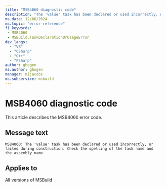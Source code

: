 ```yaml
---
title: "MSB4060 diagnostic code"
description: "The 'value' task has been declared or used incorrectly, or failed during construction. Check the spelling of the task name and the assembly name."
ms.date: 12/06/2024
ms.topic: "error-reference"
f1_keywords:
 - MSB4060
 - MSBuild.TaskDeclarationOrUsageError
dev_langs:
  - "VB"
  - "CSharp"
  - "C++"
  - "FSharp"
author: ghogen
ms.author: ghogen
manager: mijacobs
ms.subservice: msbuild
---
```


# MSB4060 diagnostic code

<!-- :::ErrorDefinitionDescription::: -->
<!-- :::editable-content name="introDescription"::: -->
This article describes the MSB4060 error code.
<!-- :::editable-content-end::: -->

## Message text

```output
MSB4060: The 'value' task has been declared or used incorrectly, or failed during construction. Check the spelling of the task name and the assembly name.
```

<!-- :::editable-content name="postOutputDescription"::: -->
<!--
{StrBegin="MSB4060: "}
-->
<!-- :::editable-content-end::: -->
<!-- :::ErrorDefinitionDescription-end::: -->

## Applies to

All versions of MSBuild
